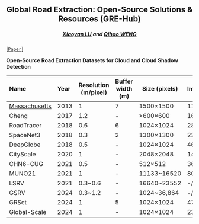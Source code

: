 <h2 align="center">Global Road Extraction: Open-Source Solutions & Resources (GRE-Hub)</h2>

<h5 align="center"> <a href="https://scholar.google.com/citations?user=MDA37NMAAAAJ&hl=zh-CN">Xiaoyan LU</a> and
<a href="https://scholar.google.com/citations?user=SbbCxE8AAAAJ&hl=zh-CN">Qihao WENG</a></h5>

[[`Paper`]()] 


**Open-Source Road Extraction Datasets for Cloud and Cloud Shadow Detection**

| Name                                                                                      | Year    | Resolution (m/pixel)| Buffer width (m) | Size (pixels) | Images(train/val/test) | Paper                                                                            | Link                                                                                                                             |
|:------------------------------------------------------------------------------------------|:--------|---------------------|------------------|--------------|------------------------|----------------------------------------------------------------------------------|:---------------------------------------------------------------------------------------------------------------------------------|
| [Massachusetts](https://www.cs.toronto.edu/~vmnih/docs/Mnih_Volodymyr_PhD_Thesis.pdf)     | 2013    | 1                   | 7                | 1500×1500    | 1108/14/49             | [Paper](https://www.cs.toronto.edu/~vmnih/docs/Mnih_Volodymyr_PhD_Thesis.pdf)    | [Link](https://www.cs.toronto.edu/~vmnih/data/)                                                                                  |
| Cheng                                                                                     | 2017    | 1.2                 | -                | >600×600     | 160/20/44              | [Paper](https://ieeexplore.ieee.org/abstract/document/7873262)                   | [Link](https://www.kaggle.com/datasets/198b17e74dc7328d0d54cc78864840ab565729a66d89844ae5ad153d0be70c2b)                         |
| RoadTracer                                                                                | 2018    | 0.6                 | 6                | 1024×1024    | 2880/-/1920            | [Paper](https://roadmaps.csail.mit.edu/roadtracer.pdf)                           | [Link](https://roadmaps.csail.mit.edu/roadtracer/)                                                                               |
| SpaceNet3                                                                                 | 2018    | 0.3                 | 2                | 1300×1300    | 2213/-/567             | [Paper](https://arxiv.org/pdf/1807.01232)                                        | [Link](https://spacenet.ai/spacenet-roads-dataset/)                                                                              |
| DeepGlobe                                                                                 | 2018    | 0.5                 | -                | 1024×1024    | 4696/-/1530            | [Paper](https://arxiv.org/pdf/1805.06561)                                        | [Link](https://competitions.codalab.org/competitions/18467#participate-get_data)                                                 |
| CityScale                                                                                 | 2020    | 1                   | -                | 2048×2048    | 144/9/27               | [Paper](https://arxiv.org/pdf/2007.09547)                                        | [Link](https://github.com/songtaohe/Sat2Graph)                                                                                   |
| CHN6-CUG                                                                                  | 2021    | 0.5                 | -                | 512×512      | 3608/-/903             | [Paper](https://www.sciencedirect.com/science/article/abs/pii/S0924271621000873) | [Link](https://github.com/CUG-URS/CHN6-CUG-Roads-Dataset)                                                                        |
| MUNO21                                                                                    | 2021    | 1                   | -                | 11133~16520  | 80/-/11                | [Paper](https://favyen.com/muno21.pdf)                                           | [Link](https://favyen.com/muno21/)                                                                                               |
| LSRV                                                                                      | 2021    | 0.3~0.6             | -                | 16640~23552  | -/-/3                  | [Paper](https://www.sciencedirect.com/science/article/abs/pii/S0924271621000770) | [Link](http://rsidea.whu.edu.cn/resource_LSRV_sharing.htm)                                                                       |
| GSRV                                                                                      | 2024    | 0.3~1.2             | -                | 1024~36,864  | -/-/5743               | [Paper](https://www.tandfonline.com/doi/full/10.1080/10095020.2024.2362760?src=) | [Link](https://github.com/xiaoyan07/GRNet_GRSet)      |
| GRSet                                                                                     | 2024    | 1                   | 5                | 1024×1024    | 47,210/-/-             | [Paper](https://www.tandfonline.com/doi/full/10.1080/10095020.2024.2362760?src=) | [Link](https://github.com/xiaoyan07/GRNet_GRSet)                    |
| Global-Scale                                                                              | 2024    | 1                   | -                | 1024×1024    | 2375/339/624+130       | [Paper](https://arxiv.org/pdf/2411.16733)                                        | [Link](https://github.com/earth-insights/samroadplus)                    |

<br />
